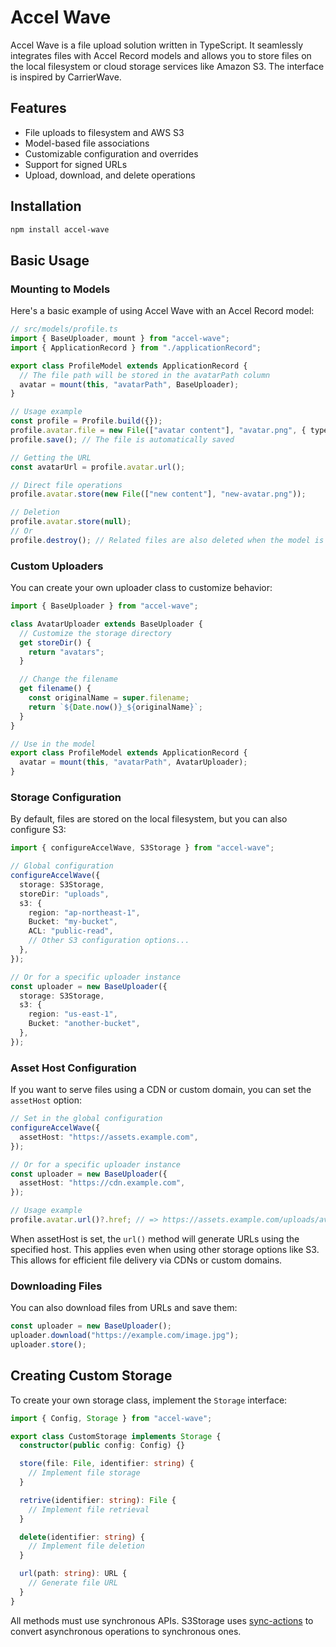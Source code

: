 # Accel Wave

Accel Wave is a file upload solution written in TypeScript. It seamlessly integrates files with Accel Record models and allows you to store files on the local filesystem or cloud storage services like Amazon S3. The interface is inspired by CarrierWave.

## Features

- File uploads to filesystem and AWS S3
- Model-based file associations
- Customizable configuration and overrides
- Support for signed URLs
- Upload, download, and delete operations

## Installation

```bash
npm install accel-wave
```

## Basic Usage

### Mounting to Models

Here's a basic example of using Accel Wave with an Accel Record model:

```typescript
// src/models/profile.ts
import { BaseUploader, mount } from "accel-wave";
import { ApplicationRecord } from "./applicationRecord";

export class ProfileModel extends ApplicationRecord {
  // The file path will be stored in the avatarPath column
  avatar = mount(this, "avatarPath", BaseUploader);
}
```

```ts
// Usage example
const profile = Profile.build({});
profile.avatar.file = new File(["avatar content"], "avatar.png", { type: "image/png" });
profile.save(); // The file is automatically saved

// Getting the URL
const avatarUrl = profile.avatar.url();

// Direct file operations
profile.avatar.store(new File(["new content"], "new-avatar.png"));

// Deletion
profile.avatar.store(null);
// Or
profile.destroy(); // Related files are also deleted when the model is destroyed
```

### Custom Uploaders

You can create your own uploader class to customize behavior:

```typescript
import { BaseUploader } from "accel-wave";

class AvatarUploader extends BaseUploader {
  // Customize the storage directory
  get storeDir() {
    return "avatars";
  }

  // Change the filename
  get filename() {
    const originalName = super.filename;
    return `${Date.now()}_${originalName}`;
  }
}

// Use in the model
export class ProfileModel extends ApplicationRecord {
  avatar = mount(this, "avatarPath", AvatarUploader);
}
```

### Storage Configuration

By default, files are stored on the local filesystem, but you can also configure S3:

```typescript
import { configureAccelWave, S3Storage } from "accel-wave";

// Global configuration
configureAccelWave({
  storage: S3Storage,
  storeDir: "uploads",
  s3: {
    region: "ap-northeast-1",
    Bucket: "my-bucket",
    ACL: "public-read",
    // Other S3 configuration options...
  },
});

// Or for a specific uploader instance
const uploader = new BaseUploader({
  storage: S3Storage,
  s3: {
    region: "us-east-1",
    Bucket: "another-bucket",
  },
});
```

### Asset Host Configuration

If you want to serve files using a CDN or custom domain, you can set the `assetHost` option:

```typescript
// Set in the global configuration
configureAccelWave({
  assetHost: "https://assets.example.com",
});

// Or for a specific uploader instance
const uploader = new BaseUploader({
  assetHost: "https://cdn.example.com",
});

// Usage example
profile.avatar.url()?.href; // => https://assets.example.com/uploads/avatar.png
```

When assetHost is set, the `url()` method will generate URLs using the specified host. This applies even when using other storage options like S3. This allows for efficient file delivery via CDNs or custom domains.

### Downloading Files

You can also download files from URLs and save them:

```typescript
const uploader = new BaseUploader();
uploader.download("https://example.com/image.jpg");
uploader.store();
```

## Creating Custom Storage

To create your own storage class, implement the `Storage` interface:

```typescript
import { Config, Storage } from "accel-wave";

export class CustomStorage implements Storage {
  constructor(public config: Config) {}

  store(file: File, identifier: string) {
    // Implement file storage
  }

  retrive(identifier: string): File {
    // Implement file retrieval
  }

  delete(identifier: string) {
    // Implement file deletion
  }

  url(path: string): URL {
    // Generate file URL
  }
}
```

All methods must use synchronous APIs. S3Storage uses [sync-actions](https://www.npmjs.com/package/sync-actions) to convert asynchronous operations to synchronous ones.

